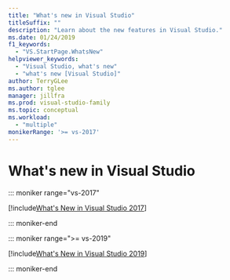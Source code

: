 ```yaml
---
title: "What's new in Visual Studio"
titleSuffix: ""
description: "Learn about the new features in Visual Studio."
ms.date: 01/24/2019
f1_keywords:
  - "VS.StartPage.WhatsNew"
helpviewer_keywords:
  - "Visual Studio, what's new"
  - "what's new [Visual Studio]"
author: TerryGLee
ms.author: tglee
manager: jillfra
ms.prod: visual-studio-family
ms.topic: conceptual
ms.workload:
  - "multiple"
monikerRange: '>= vs-2017'
---
```

# What's new in Visual Studio

::: moniker range="vs-2017"

[!include[What's New in Visual Studio 2017](includes/vs-2017/whats-new-visual-studio.md)]

::: moniker-end

::: moniker range=">= vs-2019"

[!include[What's New in Visual Studio 2019](includes/vs-2019/whats-new-visual-studio.md)]

::: moniker-end
